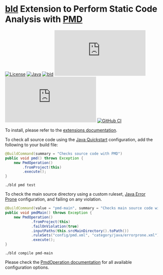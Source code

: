 # [bld](https://rife2.com/bld) Extension to Perform Static Code Analysis with [PMD](https://pmd.github.io/)


[![License](https://img.shields.io/badge/license-Apache%20License%202.0-blue.svg)](https://opensource.org/licenses/Apache-2.0)
[![Java](https://img.shields.io/badge/java-17%2B-blue)](https://www.oracle.com/java/technologies/javase/jdk17-archive-downloads.html)
[![bld](https://img.shields.io/badge/1.8.0-FA9052?label=bld&labelColor=2392FF)](https://rife2.com/bld)
[![Release](https://flat.badgen.net/maven/v/metadata-url/repo.rife2.com/releases/com/uwyn/rife2/bld-pmd/maven-metadata.xml?color=blue)](https://repo.rife2.com/#/releases/com/uwyn/rife2/bld-pmd)
[![Snapshot](https://flat.badgen.net/maven/v/metadata-url/repo.rife2.com/snapshots/com/uwyn/rife2/bld-pmd/maven-metadata.xml?label=snapshot)](https://repo.rife2.com/#/snapshots/com/uwyn/rife2/bld-pmd)
[![GitHub CI](https://github.com/rife2/bld-pmd/actions/workflows/bld.yml/badge.svg)](https://github.com/rife2/bld-pmd/actions/workflows/bld.yml)

To install, please refer to the [extensions documentation](https://github.com/rife2/bld/wiki/Extensions).

To check all source code using the [Java Quickstart](https://pmd.github.io/pmd/pmd_rules_java.html) configuration, add the following to your build file:

```java
@BuildCommand(summary = "Checks source code with PMD")
public void pmd() throws Exception {
    new PmdOperation()
        .fromProject(this)
        .execute();
}
```

```console
./bld pmd test
```

To check the main source directory using a custom ruleset, [Java Error Prone](https://pmd.github.io/pmd/pmd_rules_java.html#error-prone) configuration, and failing on any violation.

```java
@BuildCommand(value = "pmd-main", summary = "Checks main source code with PMD")
public void pmdMain() throws Exception {
    new PmdOperation()
            .fromProject(this)
            .failOnViolation(true)
            .inputPaths(this.srcMainDirectory().toPath())
            .ruleSets("config/pmd.xml", "category/java/errorprone.xml")
            .execute();
}
```

```console
./bld compile pmd-main
```

Please check the [PmdOperation documentation](https://rife2.github.io/bld-pmd/rife/bld/extension/PmdOperation.html#method-summary) for all available configuration options.
